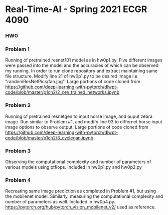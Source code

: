 # Real-Time-AI - Spring 2021 ECGR 4090
### HW0
### Problem 1 
Running of pretrained resnet101 model as in hw0p1.py. Five different images were passed into the model and the accuracies of which can be observed my running. In order to run clone repository and extract maintaining same file structure. Modify line 21 of hw0p1.py to be desired image i.e "randomResNetPics/fan.jpg". Large portions of code cloned from  https://github.com/deep-learning-with-pytorch/dlwpt-code/blob/master/p1ch2/2_pre_trained_networks.ipynb  

### Problem 2
Running of pretrained resnetgen to input horse image, and ouput zebra image. Run similar to Problem #1, and modify line 93 to differnet horse input image options to observe output. Large portions of code cloned from https://github.com/deep-learning-with-pytorch/dlwpt-code/blob/master/p1ch2/3_cyclegan.ipynb

### Problem 3
Observing the computational complexity and number of parameters of various models using ptflops. Included in hw0p1.py and hw0p2.py

### Problem 4
Recreating same image prediction as completed in Problem #1, but using the mobilenet model. Similarly, measuring the computational complexity and number of parameters as well. Included in hw0p4.py. https://pytorch.org/hub/pytorch_vision_mobilenet_v2/ used as reference. 



